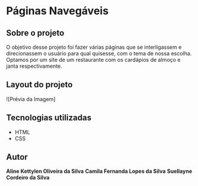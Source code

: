 # Páginas Navegáveis
## Sobre o projeto
O objetivo desse projeto foi fazer várias páginas que se interligassem e direcionassem o usuário para qual quisesse, com o tema de nossa escolha. Optamos por um site de um restaurante com os cardápios de almoço e janta respectivamente.

## Layout do projeto
![Prévia da Imagem]

## Tecnologias utilizadas

* HTML
* CSS

## Autor
<b>Aline Kettylen Oliveira da Silva</b>
<b>Camila Fernanda Lopes da Silva</b>
<b>Suellayne Cordeiro da Silva<b>
